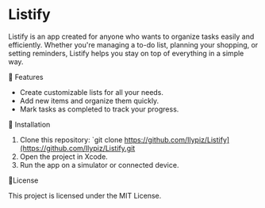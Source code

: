 


# Listify
Listify is an app created for anyone who wants to organize tasks easily and efficiently. Whether you're managing a to-do list, planning your shopping, or setting reminders, Listify helps you stay on top of everything in a simple way.

🚀 Features
* Create customizable lists for all your needs.
* Add new items and organize them quickly.
* Mark tasks as completed to track your progress.

🔨 Installation
1. Clone this repository: `git clone <https://github.com/Ilypiz/Listify](https://github.com/Ilypiz/Listify.git>
2. Open the project in Xcode.
3. Run the app on a simulator or connected device.

📑License

This project is licensed under the MIT License. 

